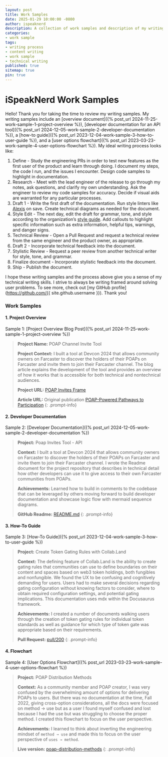 ```yaml
---
layout: post
title: Work Samples
date: 2025-01-29 10:00:00 -0800
author: ispeaknerd
description: A collection of work samples and description of my writing process.
categories:
- work sample
tags:
- writing process
- content writing
- work sample
- technical writing
published: true
sitemap: true
pin: true
---
```


# iSpeakNerd Work Samples

Hello! Thank you for taking the time to review my writing samples.
My writing samples include an [overview document]({% post_url 2024-11-25-work-sample-1-project-overview %}), [developer documentation for an API tool]({% post_url 2024-12-05-work-sample-2-developer-documentation %}), a [how-to guide]({% post_url 2023-12-04-work-sample-3-how-to-user-guide %}), and a [user options flowchart]({% post_url 2023-03-23-work-sample-4-user-options-flowchart %}).
My ideal writing process looks like:

1. Define - Study the engineering PRs in order to test new features as the first user of the product and learn through doing. I document my steps, the code I run, and the issues I encounter. Design code samples to highlight in documentation.
2. Research - Meet with the lead engineer of the release to go through my notes, ask questions, and clarify my own understanding. Ask the engineer to review my code samples for accuracy. Decide if visual aids are warranted for any particular processes.
3. Draft 1 - Write the first draft of the documentation. Run style linters like [Alexjs](https://alexjs.com/) on save. Create technical diagrams as needed for the document.
4. Style Edit - The next day, edit the draft for grammar, tone, and style according to the organization’s [style guide](https://developers.google.com/style/). Add callouts to highlight specific information such as extra information, helpful tips, warnings, and danger signs.
5. Technical Review - Open a Pull Request and request a technical review from the same engineer and the product owner, as appropriate.
6. Draft 2 - Incorporate technical feedback into the document.
7. Stylistic Review - Request a peer review from another technical writer for style, tone, and grammar.
8. Finalize document - Incorporate stylistic feedback into the document.
9. Ship - Publish the document.

I hope these writing samples and the process above give you a sense of my technical writing skills. I strive to always be writing framed around solving user problems. To see more, check out [my GitHub profile](https://github.com/{{ site.github.username }}). Thank you!

<!-- <div class="resume-contact-links">
  <ul class="list-inline">
  {% for contact in site.data.contact %}
    {% assign social_url = site.social.links | where_exp: "url", "url contains contact.type" | first %}
    {% if social_url %}
      <li class="list-inline-item">
      <a href="{{ social_url }}" {% unless contact.noblank %}target="_blank" rel="noopener noreferrer"{% endunless %} class="no-underline">
        <i class="{{ contact.icon }} resume-contact-icon"></i>
      </a>
      </li>
    {% endif %}
  {% endfor %}
  </ul>
</div> -->

### Work Samples
<!-- TODO: add explicit audience for each -->
#### 1. Project Overview
Sample 1: [Project Overview Blog Post]({% post_url 2024-11-25-work-sample-1-project-overview %})

> **Project Name:** POAP Channel Invite Tool
> 
> **Project Context:** I built a tool at Devcon 2024 that allows community owners on Farcaster to discover the holders of their POAPs on Farcaster and invite them to join their Farcaster channel. The blog article explains the development of the tool and provides an overview of how it works that is accessible for both technical and nontechnical audiences.
> 
> **Project URL:** [POAP Invites Frame](https://github.com/iSpeakNerd/poap-invites-frame)
> 
> **Article URL:** Original publication [POAP-Powered Pathways to Participation](https://paragraph.xyz/@ispeaknerd.eth/poap-powered-pathways-to-participation)
{: .prompt-info}

#### 2. Developer Documentation 
Sample 2: [Developer Documentation]({% post_url 2024-12-05-work-sample-2-developer-documentation %})

> **Project:** Poap Invites Tool - API 
>
> **Context:** I built a tool at Devcon 2024 that allows community owners on Farcaster to discover the holders of their POAPs on Farcaster and invite them to join their Farcaster channel. I wrote the Readme document for the project repository that describes in technical detail how other developers can use it to give access to their own Farcaster communities from POAPs.
> 
> **Achievements:** Learned how to build in comments to the codebase that can be leveraged by others moving forward to build developer documentation and showcase logic flow with mermaid sequence diagrams.
> 
> **GitHub Readme:** [README.md](https://github.com/iSpeakNerd/poap-invites-frame/blob/main/README.md)
{: .prompt-info}

#### 3. How-To Guide
Sample 3: [How-To Guide]({% post_url 2023-12-04-work-sample-3-how-to-user-guide %})

> **Project:** Create Token Gating Rules with Collab.Land
> 
> **Context:** The defining feature of Collab.Land is the ability to create gating rules that communities can use to define boundaries on their content and spaces based on web3 token holdings, both fungibles and nonfungible. We found the UX to be confusing and cognitively demanding for users. Users had to make several decisions regarding gating configuration without knowing factors to consider, where to obtain required configuration settings, and potential gating implications. This documentation uses mdx within the Docusaurus framework.
> 
> **Achievements:** I created a number of documents walking users through the creation of token gating rules for individual token standards as well as guidance for which type of token gate was appropriate based on their requirements.
>
> **Pull Request:** [pull/200](https://github.com/abridged/collabland-dev/pull/200)
{: .prompt-info}

#### 4. Flowchart
Sample 4: [User Options Flowchart]({% post_url 2023-03-23-work-sample-4-user-options-flowchart %})

> **Project:** POAP Distribution Methods
> 
> **Context:** As a community member and POAP creator, I was very confused by the overwhelming amount of options for delivering POAPs to users. But there was no documentation at the time, Fall 2022, giving cross-option considerations, all the docs were focused on method → use but as a user I found myself confused and lost because I had the use but was struggling to choose the proper method. I created this flowchart to focus on the user perspective.
> 
> **Achievements:** I learned to think about inverting the engineering mindset of `method → use` and made this to focus on the user perspective of `uses → method`. 
> 
> **Live version:** [poap-distribution-methods](https://whimsical.com/poap-distribution-methods-79PSrqjYamsUY4nUfE5XFD@6HYTAunKLgTVnpkuieFxo2P6MmRwQtR7d8meXhx22wAfKSW)
{: .prompt-info}
